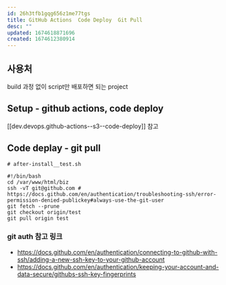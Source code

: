 ```yaml
---
id: 26h3tfb1gqg656z1me77tgs
title: GitHub Actions  Code Deploy  Git Pull
desc: ""
updated: 1674618871696
created: 1674612380914
---
```


## 사용처

build 과정 없이 script만 배포하면 되는 project

## Setup - github actions, code deploy

[[dev.devops.github-actions--s3--code-deploy]] 참고

## Code deplay - git pull

```shell
# after-install__test.sh

#!/bin/bash
cd /var/www/html/biz
ssh -vT git@github.com # https://docs.github.com/en/authentication/troubleshooting-ssh/error-permission-denied-publickey#always-use-the-git-user
git fetch --prune
git checkout origin/test
git pull origin test
```

### git auth 참고 링크

- https://docs.github.com/en/authentication/connecting-to-github-with-ssh/adding-a-new-ssh-key-to-your-github-account
- https://docs.github.com/en/authentication/keeping-your-account-and-data-secure/githubs-ssh-key-fingerprints
